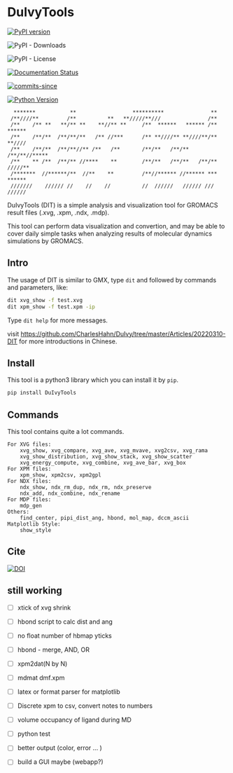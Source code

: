 # DuIvyTools
[![PyPI version](https://badge.fury.io/py/DuIvyTools.svg)](https://badge.fury.io/py/DuIvyTools)

![PyPI - Downloads](https://img.shields.io/pypi/dm/DuIvyTools)

![PyPI - License](https://img.shields.io/pypi/l/DuIvyTools)

[![Documentation Status](https://readthedocs.org/projects/duivytools/badge/?version=latest)](https://duivytools.readthedocs.io/zh_CN/latest/?badge=latest)

[![commits-since](https://img.shields.io/github/commits-since/CharlesHahn/DuIvyTools/v0.4.7.svg)](https://github.com/CharlesHahn/DuIvyTools/compare/v0.4.7...master)

[![Python Version](https://img.shields.io/pypi/pyversions/DuIvyTools.svg)](https://pypi.org/project/DuIvyTools)

```
  *******           **                  **********               **
 /**////**         /**          **   **/////**///               /**
 /**    /** **   **/** **    **//** **     /**  ******   ****** /**  ******
 /**    /**/**  /**/**/**   /** //***      /** **////** **////**/** **//// 
 /**    /**/**  /**/**//** /**   /**       /**/**   /**/**   /**/**//***** 
 /**    ** /**  /**/** //****    **        /**/**   /**/**   /**/** /////**
 /*******  //******/**  //**    **         /**//****** //****** *** ****** 
 ///////    ////// //    //    //          //  //////   ////// /// //////
```

DuIvyTools (DIT) is a simple analysis and visualization tool for GROMACS result
files (.xvg, .xpm, .ndx, .mdp). 

This tool can perform data visualization and convertion, and may be able to 
cover daily simple tasks when analyzing results of molecular dynamics 
simulations by GROMACS. 

## Intro

The usage of DIT is similar to GMX, type `dit` and followed by commands and 
parameters, like:

```bash
dit xvg_show -f test.xvg
dit xpm_show -f test.xpm -ip
```

Type `dit help` for more messages.

visit https://github.com/CharlesHahn/DuIvy/tree/master/Articles/20220310-DIT 
for more introductions in Chinese.


## Install

This tool is a python3 library which you can install it by `pip`.

```bash
pip install DuIvyTools
```

## Commands

This tool contains quite a lot commands.

```
For XVG files:
    xvg_show, xvg_compare, xvg_ave, xvg_mvave, xvg2csv, xvg_rama
    xvg_show_distribution, xvg_show_stack, xvg_show_scatter
    xvg_energy_compute, xvg_combine, xvg_ave_bar, xvg_box
For XPM files:
    xpm_show, xpm2csv, xpm2gpl
For NDX files:
    ndx_show, ndx_rm_dup, ndx_rm, ndx_preserve
    ndx_add, ndx_combine, ndx_rename
For MDP files:
    mdp_gen
Others:
    find_center, pipi_dist_ang, hbond, mol_map, dccm_ascii
Matplotlib Style:
    show_style
```


## Cite 

[![DOI](https://zenodo.org/badge/DOI/10.5281/zenodo.7261532.svg)](https://doi.org/10.5281/zenodo.7261532)

## still working 

- [ ] xtick of xvg shrink
- [ ] hbond script to calc dist and ang
- [ ] no float number of hbmap yticks
- [ ] hbond - merge, AND, OR
- [ ] xpm2dat(N by N)
- [ ] mdmat dmf.xpm
- [ ] latex or format parser for matplotlib
- [ ] Discrete xpm to csv, convert notes to numbers
- [ ] volume occupancy of ligand during MD
- [ ] python test
- [ ] better output (color, error ... )
- [ ] build a GUI maybe (webapp?)


